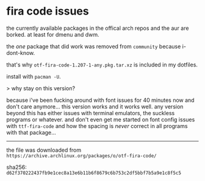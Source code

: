 # fira code issues

the currently available packages in the offical arch repos and the aur are borked.
at least for dmenu and dwm.

the _one_ package that did work was removed from `community` because i-dont-know.

that's why `otf-fira-code-1.207-1-any.pkg.tar.xz` is included in my dotfiles.

install with `pacman -U`.

\> why stay on this version?

because i've been fucking around with font issues for 40 minutes now and don't care anymore...
this version works and it works well. 
any version beyond this has either issues with terminal emulators, the suckless programs or whatever.
and don't even get me started on font config issues with `ttf-fira-code` and how the spacing is _never_ correct in all programs with that package...

---
the file was downloaded from `https://archive.archlinux.org/packages/o/otf-fira-code/`

sha256: `d62f370222437fb9e1cec8a13e6b11b6f8679c6b753c2df5bbf7b5a9e1c8f5c5`
